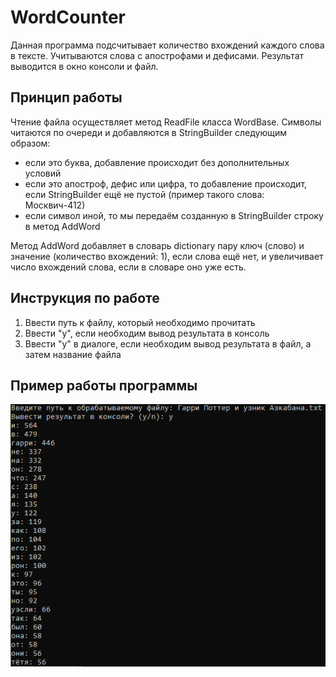 # WordCounter
Данная программа подсчитывает количество вхождений каждого слова в тексте. Учитываются слова с апострофами и дефисами. Результат выводится в окно консоли и файл.

## Принцип работы
Чтение файла осуществляет метод ReadFile класса WordBase. Символы читаются по очереди и добавляются в StringBuilder следующим образом:

* если это буква, добавление происходит без дополнительных условий
* если это апостроф, дефис или цифра, то добавление происходит, если StringBuilder ещё не пустой (пример такого слова: Москвич-412)
* если символ иной, то мы передаём созданную в StringBuilder строку в метод AddWord

Метод AddWord добавляет в словарь dictionary пару ключ (слово) и значение (количество вхождений: 1), если слова ещё нет, и увеличивает число вхождений слова, если в словаре оно уже есть.

## Инструкция по работе
1. Ввести путь к файлу, который необходимо прочитать
2. Ввести "y", если необходим вывод результата в консоль
3. Ввести "y" в диалоге, если необходим вывод результата в файл, а затем название файла
     
## Пример работы программы
![Слова из файла "Гарри Поттер и узник Азкабана.txt"](https://github.com/maxizenit/WordCounter/blob/main/Screenshots/ConsoleResult.png)
